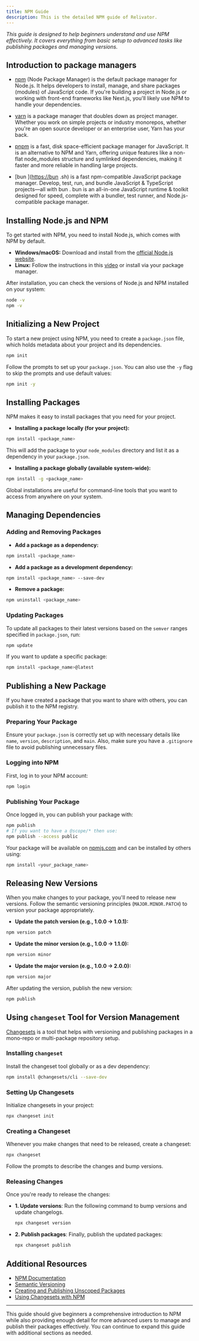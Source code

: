 ```yaml
---
title: NPM Guide
description: This is the detailed NPM guide of Relivator.
---
```


<!--
For those viewing this markdown file using:
 – VSCode: Press F1 or Cmd/Ctrl+Shift+P and enter ">Markdown: Open Preview". Please install the "markdownlint" and "Markdown All in One" extensions.
 – GitHub: Does this .md file appear different from what you are used to seeing on GitHub? Ensure the URL does not end with "?plain=1".
-->

*This guide is designed to help beginners understand and use NPM effectively. It covers everything from basic setup to advanced tasks like publishing packages and managing versions.*

## Introduction to package managers

- [npm](https://npmjs.com) (Node Package Manager) is the default package manager for Node.js. It helps developers to install, manage, and share packages (modules) of JavaScript code. If you're building a project in Node.js or working with front-end frameworks like Next.js, you'll likely use NPM to handle your dependencies.

- [yarn](https://yarnpkg.com) is a package manager that doubles down as project manager. Whether you work on simple projects or industry monorepos, whether you're an open source developer or an enterprise user, Yarn has your back.

- [pnpm](https://pnpm.io) is a fast, disk space-efficient package manager for JavaScript. It is an alternative to NPM and Yarn, offering unique features like a non-flat node_modules structure and symlinked dependencies, making it faster and more reliable in handling large projects.

- [bun ](<https://bun> .sh) is a fast npm-compatible JavaScript package manager. Develop, test, run, and bundle JavaScript & TypeScript projects—all with bun . bun is an all-in-one JavaScript runtime & toolkit designed for speed, complete with a bundler, test runner, and Node.js-compatible package manager.

## Installing Node.js and NPM

To get started with NPM, you need to install Node.js, which comes with NPM by default.

- **Windows/macOS:** Download and install from the [official Node.js website](https://nodejs.org).
- **Linux:** Follow the instructions in this [video](https://youtu.be/NS3aTgKztis) or install via your package manager.

After installation, you can check the versions of Node.js and NPM installed on your system:

```bash
node -v
npm -v
```

## Initializing a New Project

To start a new project using NPM, you need to create a `package.json` file, which holds metadata about your project and its dependencies.

```bash
npm init
```

Follow the prompts to set up your `package.json`. You can also use the `-y` flag to skip the prompts and use default values:

```bash
npm init -y
```

## Installing Packages

NPM makes it easy to install packages that you need for your project.

- **Installing a package locally (for your project):**

```bash
npm install <package_name>
```

This will add the package to your `node_modules` directory and list it as a dependency in your `package.json`.

- **Installing a package globally (available system-wide):**

```bash
npm install -g <package_name>
```

Global installations are useful for command-line tools that you want to access from anywhere on your system.

## Managing Dependencies

### Adding and Removing Packages

- **Add a package as a dependency:**

```bash
npm install <package_name>
```

- **Add a package as a development dependency:**

```bash
npm install <package_name> --save-dev
```

- **Remove a package:**

```bash
npm uninstall <package_name>
```

### Updating Packages

To update all packages to their latest versions based on the `semver` ranges specified in `package.json`, run:

```bash
npm update
```

If you want to update a specific package:

```bash
npm install <package_name>@latest
```

## Publishing a New Package

If you have created a package that you want to share with others, you can publish it to the NPM registry.

### Preparing Your Package

Ensure your `package.json` is correctly set up with necessary details like `name`, `version`, `description`, and `main`. Also, make sure you have a `.gitignore` file to avoid publishing unnecessary files.

### Logging into NPM

First, log in to your NPM account:

```bash
npm login
```

### Publishing Your Package

Once logged in, you can publish your package with:

```bash
npm publish
# If you want to have a @scope/* then use:
npm publish --access public
```

Your package will be available on [npmjs.com](https://npmjs.com) and can be installed by others using:

```bash
npm install <your_package_name>
```

## Releasing New Versions

When you make changes to your package, you'll need to release new versions. Follow the semantic versioning principles (`MAJOR.MINOR.PATCH`) to version your package appropriately.

- **Update the patch version (e.g., 1.0.0 -> 1.0.1):**

```bash
npm version patch
```

- **Update the minor version (e.g., 1.0.0 -> 1.1.0):**

```bash
npm version minor
```

- **Update the major version (e.g., 1.0.0 -> 2.0.0):**

```bash
npm version major
```

After updating the version, publish the new version:

```bash
npm publish
```

## Using `changeset` Tool for Version Management

[Changesets](https://github.com/changesets/changesets) is a tool that helps with versioning and publishing packages in a mono-repo or multi-package repository setup.

### Installing `changeset`

Install the changeset tool globally or as a dev dependency:

```bash
npm install @changesets/cli --save-dev
```

### Setting Up Changesets

Initialize changesets in your project:

```bash
npx changeset init
```

### Creating a Changeset

Whenever you make changes that need to be released, create a changeset:

```bash
npx changeset
```

Follow the prompts to describe the changes and bump versions.

### Releasing Changes

Once you're ready to release the changes:

- **1. Update versions**: Run the following command to bump versions and update changelogs.

  ```bash
  npx changeset version
  ```

- **2. Publish packages**: Finally, publish the updated packages:

  ```bash
  npx changeset publish
  ```

## Additional Resources

- [NPM Documentation](https://docs.npmjs.com)
- [Semantic Versioning](https://semver.org)
- [Creating and Publishing Unscoped Packages](https://docs.npmjs.com/creating-and-publishing-unscoped-public-packages)
- [Using Changesets with NPM](https://github.com/changesets/changesets)

---

This guide should give beginners a comprehensive introduction to NPM while also providing enough detail for more advanced users to manage and publish their packages effectively. You can continue to expand this guide with additional sections as needed.
